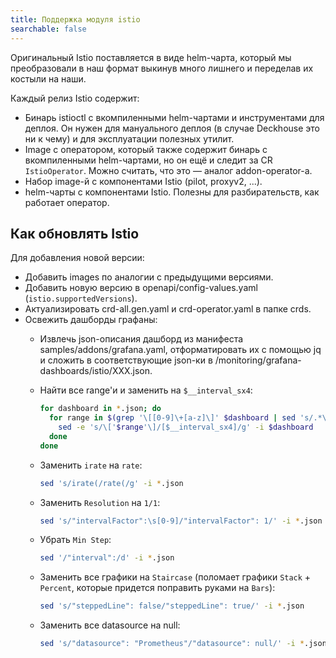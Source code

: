```yaml
---
title: Поддержка модуля istio
searchable: false
---
```


Оригинальный Istio поставляется в виде helm-чарта, который мы преобразовали в наш формат выкинув много лишнего и переделав их костыли на наши.

Каждый релиз Istio содержит:
* Бинарь istioctl с вкомпиленными helm-чартами и инструментами для деплоя. Он нужен для мануального деплоя (в случае Deckhouse это ни к чему) и для эксплуатации полезных утилит.
* Image с оператором, который также содержит бинарь с вкомпиленными helm-чартами, но он ещё и следит за CR `IstioOperator`. Можно считать, что это — аналог addon-operator-а.
* Набор image-й с компонентами Istio (pilot, proxyv2, ...).
* helm-чарты с компонентами Istio. Полезны для разбирательств, как работает оператор.

Как обновлять Istio
-------------------

Для добавления новой версии:
* Добавить images по аналогии с предыдущими версиями.
* Добавить новую версию в openapi/config-values.yaml (`istio.supportedVersions`).
* Актуализировать crd-all.gen.yaml и crd-operator.yaml в папке crds.
* Освежить дашборды графаны:
  * Извлечь json-описания дашборд из манифеста samples/addons/grafana.yaml, отформатировать их с помощью jq и сложить в соответствующие json-ки в /monitoring/grafana-dashboards/istio/XXX.json.
  * Найти все range'и и заменить на `$__interval_sx4`:

    ```bash
    for dashboard in *.json; do
      for range in $(grep '\[[0-9]\+[a-z]\]' $dashboard | sed 's/.*\(\[[0-9][a-z]\]\).*/\1/g' | sort | uniq); do
        sed -e 's/\['$range'\]/[$__interval_sx4]/g' -i $dashboard
      done
    done
    ```

  * Заменить `irate` на `rate`:

    ```bash
    sed 's/irate(/rate(/g' -i *.json
    ```
  * Заменить `Resolution` на `1/1`:

    ```bash
    sed 's/"intervalFactor":\s[0-9]/"intervalFactor": 1/' -i *.json
    ```
  * Убрать `Min Step`:

    ```bash
    sed '/"interval":/d' -i *.json
    ```
  * Заменить все графики на `Staircase` (поломает графики `Stack` + `Percent`, которые придется поправить руками на `Bars`):

    ```bash
    sed 's/"steppedLine": false/"steppedLine": true/' -i *.json
    ```

  * Заменить все datasource на null:

    ```bash
    sed 's/"datasource": "Prometheus"/"datasource": null/' -i *.json
    ```
